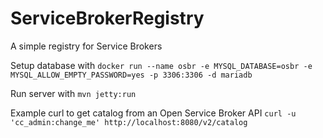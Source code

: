 # ServiceBrokerRegistry
A simple registry for Service Brokers

Setup database with 
`docker run --name osbr -e MYSQL_DATABASE=osbr -e MYSQL_ALLOW_EMPTY_PASSWORD=yes -p 3306:3306 -d mariadb`

Run server with
`mvn jetty:run`


Example curl to get catalog from an Open Service Broker API
`curl -u 'cc_admin:change_me' http://localhost:8080/v2/catalog`